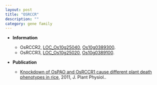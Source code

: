 ```yaml
---
layout: post
title: "OSRCCR"
description: ""
category: gene family
---
```


* **Information**  
    + OsRCCR2, [LOC_Os10g25040](http://rice.plantbiology.msu.edu/cgi-bin/ORF_infopage.cgi?orf=LOC_Os10g25040), [Os10g0389300](http://rapdb.dna.affrc.go.jp/viewer/gbrowse_details/irgsp1?name=Os10g0389300).
    + OsRCCR3, [LOC_Os10g25020](http://rice.plantbiology.msu.edu/cgi-bin/ORF_infopage.cgi?orf=LOC_Os10g25020), [Os10g0389100](http://rapdb.dna.affrc.go.jp/viewer/gbrowse_details/irgsp1?name=Os10g0389100).

* **Publication**  
    + [Knockdown of OsPAO and OsRCCR1 cause different plant death phenotypes in rice](http://www.ncbi.nlm.nih.gov/pubmed?term=Knockdown+of+OsPAO+and+OsRCCR1+cause+different+plant+death+phenotypes+in+rice%5BTitle%5D), 2011, J. Plant Physiol..


